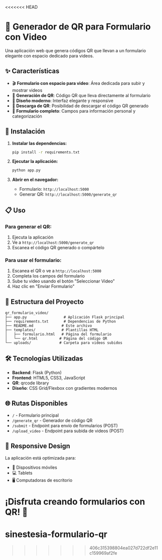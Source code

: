 <<<<<<< HEAD
# 📱 Generador de QR para Formulario con Video

Una aplicación web que genera códigos QR que llevan a un formulario elegante con espacio dedicado para videos.

## ✨ Características

- 🎬 **Formulario con espacio para video**: Área dedicada para subir y mostrar videos
- 📱 **Generación de QR**: Código QR que lleva directamente al formulario  
- 🎨 **Diseño moderno**: Interfaz elegante y responsive
- 💾 **Descarga de QR**: Posibilidad de descargar el código QR generado
- 📝 **Formulario completo**: Campos para información personal y categorización

## 🚀 Instalación

1. **Instalar las dependencias:**
   ```bash
   pip install -r requirements.txt
   ```

2. **Ejecutar la aplicación:**
   ```bash   
   python app.py
   ```

3. **Abrir en el navegador:**
   - Formulario: `http://localhost:5000`
   - Generar QR: `http://localhost:5000/generate_qr`

## 📋 Uso

### Para generar el QR:
1. Ejecuta la aplicación
2. Ve a `http://localhost:5000/generate_qr`
3. Escanea el código QR generado o compártelo

### Para usar el formulario:
1. Escanea el QR o ve a `http://localhost:5000`
2. Completa los campos del formulario
3. Sube tu video usando el botón "Seleccionar Video"
4. Haz clic en "Enviar Formulario"

## 📁 Estructura del Proyecto

```
qr_formulario_video/
├── app.py                 # Aplicación Flask principal
├── requirements.txt       # Dependencias de Python
├── README.md             # Este archivo
├── templates/            # Plantillas HTML
│   ├── formulario.html   # Página del formulario
│   └── qr.html          # Página del código QR
└── uploads/             # Carpeta para videos subidos
```

## 🛠️ Tecnologías Utilizadas

- **Backend**: Flask (Python)
- **Frontend**: HTML5, CSS3, JavaScript
- **QR**: qrcode library
- **Diseño**: CSS Grid/Flexbox con gradientes modernos

## 🌐 Rutas Disponibles

- `/` - Formulario principal
- `/generate_qr` - Generador de código QR  
- `/submit` - Endpoint para envío de formularios (POST)
- `/upload_video` - Endpoint para subida de videos (POST)

## 📱 Responsive Design

La aplicación está optimizada para:
- 📱 Dispositivos móviles
- 💻 Tablets  
- 🖥️ Computadoras de escritorio

¡Disfruta creando formularios con QR! 🎉 
=======
# sinestesia-formulario-qr
>>>>>>> 406c315398804ea027d722df2e11c159969af2fe
